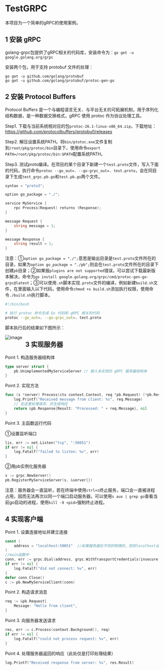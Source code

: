 # TestGRPC

本项目为一个简单的gRPC的使用案例。

## 1 安装 gRPC 

golang-grpc包提供了gRPC相关的代码库，安装命令为：`go get -u google.golang.org/grpc`

安装两个包，用于支持 protobuf 文件的处理：

```
go get -u github.com/golang/protobuf
go get -u github.com/golang/protobuf/protoc-gen-go
```

## 2 安装 Protocol Buffers

Protocol Buffers 是一个与编程语言无关、与平台无关的可拓展机制，用于序列化结构数据，是一种数据交换格式，gRPC 使用 protoc 作为协议处理工具。

Step1. 下载与当前系统相对应的包`protoc-26.1-linux-x86_64.zip`，下载地址：https://github.com/protocolbuffers/protobuf/releases

Step2. 解压设置系统PATH。将`bin/ptotoc.exe`文件复制到`/root/pkg/protoc/bin`目录下，使用命令`export PATH=/root/pkg/protoc/bin:$PATH`配置系统PATH。

Step3. 测试proto编译。在项目的某个目录下新建一个`test.proto`文件，写入下面的代码，执行命令`protoc --go_out=. --go-grpc_out=. test.proto`，会在同目录下生成`test_grpc.pb.go`和`test.pb.go`两个文件。

```go
syntax = "proto3";

option go_package = "./";

service MyService {
    rpc Process(Request) returns (Response);
}

message Request {
    string message = 1;
}

message Response {
    string result = 1;
}
```

注意：①`option go_package = "./";`意思是输出目录是`test.proto`文件所在的目录，如果为`option go_package = "./pb";`则会在`test.proto`文件所在的目录下创建`pb`目录；②如果报`plugins are not supported`错误，可以尝试下载最新版本解决，命令为`go install google.golang.org/grpc/cmd/protoc-gen-go-grpc@latest`；③可以使用`.sh`脚本实现`.proto`文件的编译，例如新建`build.sh`文件，在里面输入以下代码，使用命令`chmod +x build.sh`添加执行权限，使用命令`./build.sh`执行脚本。

```bash
#!/bin/bash

# 执行 protoc 命令生成 Go 代码和 gRPC 相关的代码
protoc --go_out=. --go-grpc_out=. test.proto
```

脚本执行后的结果如下图所示：

<img src="C:\Users\13219\AppData\Roaming\Typora\typora-user-images\image-20240506151108461.png" alt="image" style="float:left; margin-right:10px;" />

## 3 实现服务器

Point 1. 构造服务器结构体

```go
type server struct {
	pb.UnimplementedMyServiceServer // 嵌入未实现的 gRPC 服务器结构体
}
```

Point 2. 实现方法

```go
func (s *server) Process(ctx context.Context, req *pb.Request) (*pb.Response, error) {
	log.Printf("Received message from client: %s", req.Message)
	// 在这里处理请求，并生成响应
	return &pb.Response{Result: "Processed: " + req.Message}, nil
}
```

Point 3. 主函数运行代码

①设置监听端口

```go
lis, err := net.Listen("tcp", ":50051")
if err != nil {
	log.Fatalf("failed to listen: %v", err)
}
```

②用pb实例化服务器

```go
s := grpc.NewServer()
pb.RegisterMyServiceServer(s, &server{})
```

注意：服务器会一直监听，若在终端中使用`ctrl+z`终止服务，端口会一直被进程占用，因而无法再次以同一个端口启动服务器。可以使用`s aux | grep go`查看当前go启动的进程，使用`kill -9 <pid>`强制终止进程。

## 4 实现客户端

Point 1. 设置连接地址并建立连接

```go
const (
	address = "localhost:50051"  //如果服务器在不同的物理机，则将localhost设置为相应ip
)
//main函数中
conn, err := grpc.Dial(address, grpc.WithTransportCredentials(insecure.NewCredentials()), grpc.WithBlock())
if err != nil {
	log.Fatalf("did not connect: %v", err)
}
defer conn.Close()
c := pb.NewMyServiceClient(conn)
```

Point 2. 构造请求消息

```go
req := &pb.Request{
	Message: "Hello from client",
}
```

Point 3. 向服务器发送请求

```go
res, err := c.Process(context.Background(), req)
if err != nil {
	log.Fatalf("could not process request: %v", err)
}
```

Point 4. 处理服务器返回的响应（此处仅是打印处理结果）

```go
log.Printf("Received response from server: %s", res.Result)
```

